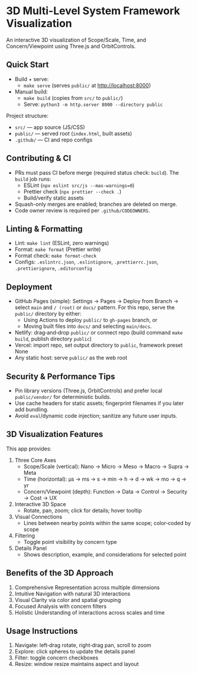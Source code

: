 # 3D Multi-Level System Framework Visualization

An interactive 3D visualization of Scope/Scale, Time, and Concern/Viewpoint using Three.js and OrbitControls.

## Quick Start

- Build + serve:
  - `make serve` (serves `public/` at <http://localhost:8000>)
- Manual build:
  - `make build` (copies from `src/` to `public/`)
  - Serve: `python3 -m http.server 8000 --directory public`

Project structure:

- `src/` — app source (JS/CSS)
- `public/` — served root (`index.html`, built assets)
- `.github/` — CI and repo configs

## Contributing & CI

- PRs must pass CI before merge (required status check: `build`). The `build` job runs:
  - ESLint (`npx eslint src/js --max-warnings=0`)
  - Prettier check (`npx prettier --check .`)
  - Build/verify static assets
- Squash-only merges are enabled; branches are deleted on merge.
- Code owner review is required per `.github/CODEOWNERS`.

## Linting & Formatting

- Lint: `make lint` (ESLint, zero warnings)
- Format: `make format` (Prettier write)
- Format check: `make format-check`
- Configs: `.eslintrc.json`, `.eslintignore`, `.prettierrc.json`, `.prettierignore`, `.editorconfig`

## Deployment

- GitHub Pages (simple): Settings → Pages → Deploy from Branch → select `main` and `/ (root)` or `docs/` pattern. For this repo, serve the `public/` directory by either:
  - Using Actions to deploy `public/` to `gh-pages` branch, or
  - Moving built files into `docs/` and selecting `main/docs`.
- Netlify: drag‑and‑drop `public/` or connect repo (build command `make build`, publish directory `public`)
- Vercel: import repo, set output directory to `public`, framework preset None
- Any static host: serve `public/` as the web root

## Security & Performance Tips

- Pin library versions (Three.js, OrbitControls) and prefer local `public/vendor/` for deterministic builds.
- Use cache headers for static assets; fingerprint filenames if you later add bundling.
- Avoid `eval`/dynamic code injection; sanitize any future user inputs.

## 3D Visualization Features

This app provides:

1. Three Core Axes
   - Scope/Scale (vertical): Nano → Micro → Meso → Macro → Supra → Meta
   - Time (horizontal): µs → ms → s → min → h → d → wk → mo → q → yr
   - Concern/Viewpoint (depth): Function → Data → Control → Security → Cost → UX
2. Interactive 3D Space
   - Rotate, pan, zoom; click for details; hover tooltip
3. Visual Connections
   - Lines between nearby points within the same scope; color‑coded by scope
4. Filtering
   - Toggle point visibility by concern type
5. Details Panel
   - Shows description, example, and considerations for selected point

## Benefits of the 3D Approach

1. Comprehensive Representation across multiple dimensions
2. Intuitive Navigation with natural 3D interactions
3. Visual Clarity via color and spatial grouping
4. Focused Analysis with concern filters
5. Holistic Understanding of interactions across scales and time

## Usage Instructions

1. Navigate: left‑drag rotate, right‑drag pan, scroll to zoom
2. Explore: click spheres to update the details panel
3. Filter: toggle concern checkboxes
4. Resize: window resize maintains aspect and layout
